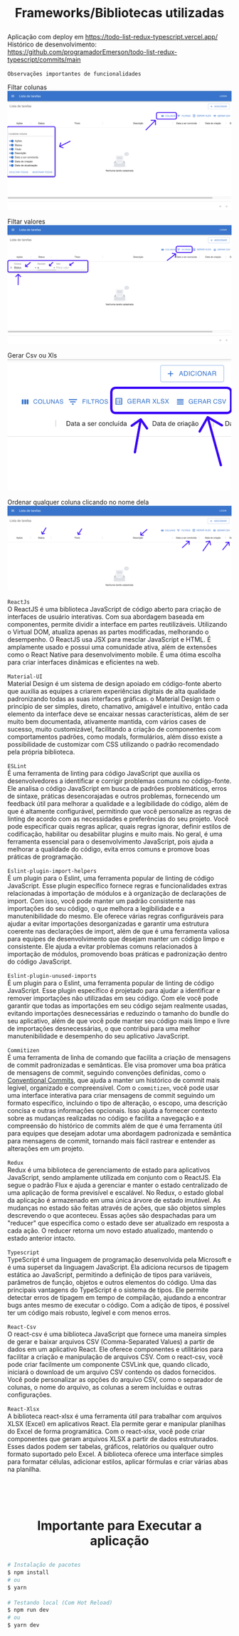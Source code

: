 <h1><br>
<p align="center">
Frameworks/Bibliotecas utilizadas
</p>
</h1>

Aplicação com deploy em https://todo-list-redux-typescript.vercel.app/ </br >
Histórico de desenvolvimento: https://github.com/programadorEmerson/todo-list-redux-typescript/commits/main

`Observações importantes de funcionalidades`

Filtar colunas
![Filtar colunas](/src/assets/prints/1.png)

Filtar valores
![Filtar colunas](/src/assets/prints/2.png)

Gerar Csv ou Xls
![Filtar colunas](/src/assets/prints/3.png)

Ordenar qualquer coluna clicando no nome dela
![Filtar colunas](/src/assets/prints/4.png)

`ReactJs`</br>
O ReactJS é uma biblioteca JavaScript de código aberto para criação de interfaces de usuário interativas. Com sua abordagem baseada em componentes, permite dividir a interface em partes reutilizáveis. Utilizando o Virtual DOM, atualiza apenas as partes modificadas, melhorando o desempenho. O ReactJS usa JSX para mesclar JavaScript e HTML. É amplamente usado e possui uma comunidade ativa, além de extensões como o React Native para desenvolvimento mobile. É uma ótima escolha para criar interfaces dinâmicas e eficientes na web.

`Material-UI`</br>
Material Design é um sistema de design apoiado em código-fonte aberto que auxilia as equipes a criarem experiências digitais de alta qualidade padronizando todas as suas interfaces gráficas. o Material Design tem o princípio de ser simples, direto, chamativo, amigável e intuitivo, então cada elemento da interface deve se encaixar nessas características, além de ser muito bem documentada, ativamente mantida, com vários cases de sucesso, muito customizável, facilitando a criação de componentes com comportamentos padrões, como modals, formulários, além disso existe a possibilidade de customizar com CSS utilizando o padrão recomendado pela própria biblioteca.

`ESLint`</br>
É uma ferramenta de linting para código JavaScript que auxilia os desenvolvedores a identificar e corrigir problemas comuns no código-fonte. Ele analisa o código JavaScript em busca de padrões problemáticos, erros de sintaxe, práticas desencorajadas e outros problemas, fornecendo um feedback útil para melhorar a qualidade e a legibilidade do código, além de que é altamente configurável, permitindo que você personalize as regras de linting de acordo com as necessidades e preferências do seu projeto. Você pode especificar quais regras aplicar, quais regras ignorar, definir estilos de codificação, habilitar ou desabilitar plugins e muito mais. No geral, é uma ferramenta essencial para o desenvolvimento JavaScript, pois ajuda a melhorar a qualidade do código, evita erros comuns e promove boas práticas de programação.

`Eslint-plugin-import-helpers`</br>
É um plugin para o Eslint, uma ferramenta popular de linting de código JavaScript. Esse plugin específico fornece regras e funcionalidades extras relacionadas à importação de módulos e à organização de declarações de import. Com isso, você pode manter um padrão consistente nas importações do seu código, o que melhora a legibilidade e a manutenibilidade do mesmo. Ele oferece várias regras configuráveis para ajudar a evitar importações desorganizadas e garantir uma estrutura coerente nas declarações de import, além de que é uma ferramenta valiosa para equipes de desenvolvimento que desejam manter um código limpo e consistente. Ele ajuda a evitar problemas comuns relacionados à importação de módulos, promovendo boas práticas e padronização dentro do código JavaScript.

`Eslint-plugin-unused-imports`</br>
É um plugin para o Eslint, uma ferramenta popular de linting de código JavaScript. Esse plugin específico é projetado para ajudar a identificar e remover importações não utilizadas em seu código. Com ele você pode garantir que todas as importações em seu código sejam realmente usadas, evitando importações desnecessárias e reduzindo o tamanho do bundle do seu aplicativo, além de que você pode manter seu código mais limpo e livre de importações desnecessárias, o que contribui para uma melhor manutenibilidade e desempenho do seu aplicativo JavaScript.

`Commitizen`</br>
É uma ferramenta de linha de comando que facilita a criação de mensagens de commit padronizadas e semânticas. Ele visa promover uma boa prática de mensagens de commit, seguindo convenções definidas, como o [Conventional Commits](https://www.conventionalcommits.org/), que ajuda a manter um histórico de commit mais legível, organizado e compreensível.
Com o `commitizen`, você pode usar uma interface interativa para criar mensagens de commit seguindo um formato específico, incluindo o tipo de alteração, o escopo, uma descrição concisa e outras informações opcionais. Isso ajuda a fornecer contexto sobre as mudanças realizadas no código e facilita a navegação e a compreensão do histórico de commits além
de que é uma ferramenta útil para equipes que desejam adotar uma abordagem padronizada e semântica para mensagens de commit, tornando mais fácil rastrear e entender as alterações em um projeto.

`Redux`</br>
Redux é uma biblioteca de gerenciamento de estado para aplicativos JavaScript, sendo amplamente utilizada em conjunto com o ReactJS. Ela segue o padrão Flux e ajuda a gerenciar e manter o estado centralizado de uma aplicação de forma previsível e escalável.
No Redux, o estado global da aplicação é armazenado em uma única árvore de estado imutável. As mudanças no estado são feitas através de ações, que são objetos simples descrevendo o que aconteceu. Essas ações são despachadas para um "reducer" que especifica como o estado deve ser atualizado em resposta a cada ação. O reducer retorna um novo estado atualizado, mantendo o estado anterior intacto.

`Typescript`</br>
TypeScript é uma linguagem de programação desenvolvida pela Microsoft e é uma superset da linguagem JavaScript. Ela adiciona recursos de tipagem estática ao JavaScript, permitindo a definição de tipos para variáveis, parâmetros de função, objetos e outros elementos do código.
Uma das principais vantagens do TypeScript é o sistema de tipos. Ele permite detectar erros de tipagem em tempo de compilação, ajudando a encontrar bugs antes mesmo de executar o código. Com a adição de tipos, é possível ter um código mais robusto, legível e com menos erros.

`React-Csv`</br>
O react-csv é uma biblioteca JavaScript que fornece uma maneira simples de gerar e baixar arquivos CSV (Comma-Separated Values) a partir de dados em um aplicativo React. Ele oferece componentes e utilitários para facilitar a criação e manipulação de arquivos CSV.
Com o react-csv, você pode criar facilmente um componente CSVLink que, quando clicado, iniciará o download de um arquivo CSV contendo os dados fornecidos. Você pode personalizar as opções do arquivo CSV, como o separador de colunas, o nome do arquivo, as colunas a serem incluídas e outras configurações.

`React-Xlsx`</br>
A biblioteca react-xlsx é uma ferramenta útil para trabalhar com arquivos XLSX (Excel) em aplicativos React. Ela permite gerar e manipular planilhas do Excel de forma programática.
Com o react-xlsx, você pode criar componentes que geram arquivos XLSX a partir de dados estruturados. Esses dados podem ser tabelas, gráficos, relatórios ou qualquer outro formato suportado pelo Excel. A biblioteca oferece uma interface simples para formatar células, adicionar estilos, aplicar fórmulas e criar várias abas na planilha.

<h1><br>
<p align="center">
Importante para Executar a aplicação
</p>
</h1>

```bash
# Instalação de pacotes
$ npm install
# ou
$ yarn

# Testando local (Com Hot Reload)
$ npm run dev
# ou
$ yarn dev
```
